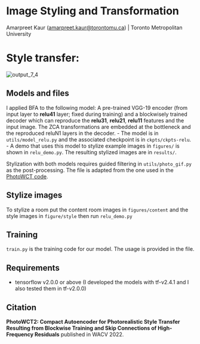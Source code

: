 # Image Styling and Transformation
Amarpreet Kaur (amarpreet.kaur@torontomu.ca) |  Toronto Metropolitan University


# Style transfer: 



![output_7_4](https://github.com/Amarpreet3/Deep-Learning-Image-Styling-and-Transformation/assets/96805692/62be244b-4777-4fa7-a7d1-c98999e7a417)


## Models and files
I applied BFA to the following model:
A pre-trained VGG-19 encoder (from input layer to **relu41** layer; fixed during training) and a blockwisely trained decoder which can reproduce the **relu31**, **relu21**, **relu11** features and the input image. The ZCA transformations are embedded at the bottleneck and the reproduced reluN1 layers in the decoder.
    - The model is in ```utils/model_relu.py``` and the associated checkpoint is in ```ckpts/ckpts-relu```.
    - A demo that uses this model to stylize example images in ```figures/``` is shown in ```relu_demo.py```. The resulting stylized images are in ```results/```.

Stylization with both models requires guided filtering in ```utils/photo_gif.py``` as the post-processing. The file is adapted from the one used in the [PhotoWCT code](https://github.com/NVIDIA/FastPhotoStyle).

## Stylize images
To stylize a room put the content room images in ```figures/content``` and the style images in ```figure/style``` then run ```relu_demo.py```

## Training
```train.py``` is the training code for our model. The usage is provided in the file.

## Requirements 
- tensorflow v2.0.0 or above (I developed the models with tf-v2.4.1 and I also tested them in tf-v2.0.0)

## Citation
**PhotoWCT2: Compact Autoencoder for Photorealistic Style Transfer Resulting from Blockwise Training and Skip Connections of High-Frequency Residuals** published in WACV 2022.

